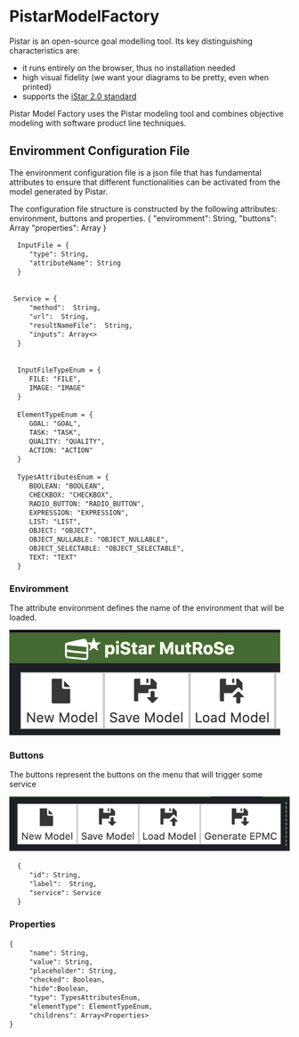 # PistarModelFactory 


 Pistar is an open-source goal modelling tool. Its key distinguishing characteristics are:
  - it runs entirely on the browser, thus no installation needed
  - high visual fidelity (we want your diagrams to be pretty, even when printed)
  - supports the [iStar 2.0 standard](https://sites.google.com/site/istarlanguage/)


Pistar Model Factory uses the Pistar modeling tool and combines objective modeling with software product line techniques.

## Enviromment Configuration File

The environment configuration file is a json file that has fundamental attributes to ensure that different functionalities can be activated from the model generated by Pistar.

The configuration file structure is constructed by the following attributes: environment, buttons and properties.
       {
          "enviromment": String,
          "buttons": Array<Buttons>
          "properties": Array<Properties>
       }
 
 
      InputFile = {
         "type": String,
         "attributeName": String
      }
 
 
     Service = {
         "method":  String,
         "url":  String,
         "resultNameFile":  String,
         "inputs": Array<>
      }
 
 
      InputFileTypeEnum = {
         FILE: "FILE",
         IMAGE: "IMAGE"
      }
 
      ElementTypeEnum = {
         GOAL: "GOAL",
         TASK: "TASK",
         QUALITY: "QUALITY",
         ACTION: "ACTION"
      }

      TypesAttributesEnum = {
         BOOLEAN: "BOOLEAN",
         CHECKBOX: "CHECKBOX",
         RADIO_BUTTON: "RADIO_BUTTON",
         EXPRESSION: "EXPRESSION",
         LIST: "LIST",
         OBJECT: "OBJECT",
         OBJECT_NULLABLE: "OBJECT_NULLABLE",
         OBJECT_SELECTABLE: "OBJECT_SELECTABLE",
         TEXT: "TEXT"
      }

### Enviromment

The attribute environment defines the name of the environment that will be loaded.

![envName](docs/images/envName.png)

### Buttons

The buttons represent the buttons on the menu that will trigger some service
 
![envButtons](docs/images/envButtons.png)
 
      {
         "id": String,
         "label":  String,
         "service": Service
      }

### Properties

    {
         "name": String,
         "value": String,
         "placeholder": String,
         "checked": Boolean,
         "hide":Boolean,
         "type": TypesAttributesEnum,
         "elementType": ElementTypeEnum,
         "childrens": Array<Properties>
    }
